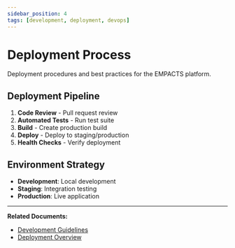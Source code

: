 ```yaml
---
sidebar_position: 4
tags: [development, deployment, devops]
---
```


# Deployment Process

Deployment procedures and best practices for the EMPACTS platform.

## Deployment Pipeline

1. **Code Review** - Pull request review
2. **Automated Tests** - Run test suite
3. **Build** - Create production build
4. **Deploy** - Deploy to staging/production
5. **Health Checks** - Verify deployment

## Environment Strategy

- **Development**: Local development
- **Staging**: Integration testing
- **Production**: Live application

---

**Related Documents:**
- [Development Guidelines](./guidelines)
- [Deployment Overview](../deployment/overview)
